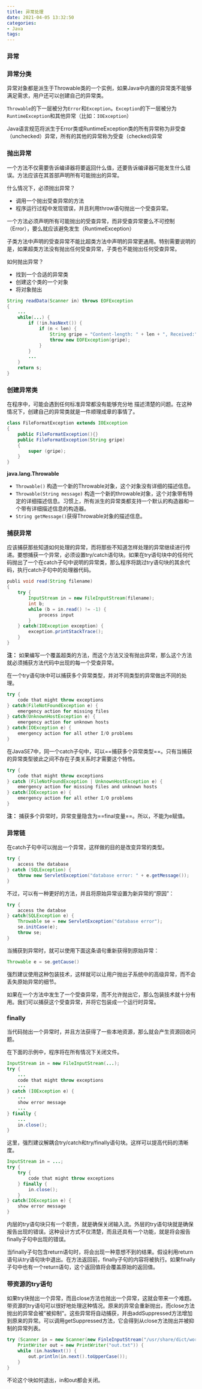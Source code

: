 ```yaml
---
title: 异常处理
date: 2021-04-05 13:32:50
categories:
- Java
tags:
---
```


### 异常

### 异常分类
异常对象都是派生于Throwable类的一个实例，如果Java中内置的异常类不能够满足需求，用户还可以创建自己的异常类。

`Throwable`的下一层被分为`Error`和`Exception`。`Exception`的下一层被分为`RuntimeException`和其他异常（比如：`IOException`）

Java语言规范将派生于Error类或RuntimeException类的所有异常称为非受查（unchecked）异常，所有的其他的异常称为受查（checked)异常

### 抛出异常
一个方法不仅需要告诉编译器将要返回什么值，还要告诉编译器可能发生什么错误。方法应该在其首部声明所有可能抛出的异常。

什么情况下，必须抛出异常？
+ 调用一个抛出受查异常的方法
+ 程序运行过程中发现错误，并且利用throw语句抛出一个受查异常。

一个方法必须声明所有可能抛出的受查异常，而非受查异常要么不可控制（Error），要么就应该避免发生（RuntimeException）

子类方法中声明的受查异常不能比超类方法中声明的异常更通用。特别需要说明的是，如果超类方法没有抛出任何受查异常，子类也不能抛出任何受查异常。

如何抛出异常？
+ 找到一个合适的异常类
+ 创建这个类的一个对象
+ 将对象抛出
```java
String readData(Scanner in) throws EOFException
{
	...
	while(...) {
		if (!in.hasNext()) {
			if (n < len) {
				String gripe = "Content-length: " + len + ", Received:" + n;
				throw new EOFException(gripe);
			}
		}
		...
	}
	return s;
}
```
### 创建异常类
在程序中，可能会遇到任何标准异常都没有能够充分地 描述清楚的问题。在这种情况下，创建自己的异常类就是一件顺理成章的事情了。
```java
class FileFormatException extends IOException
{
	public FileFormatException(){}
	public FileFormatException(String gripe)
	{
		super (gripe);
	}
}
```
**java.lang.Throwable**
+ `Throwable()` 构造一个新的Throwable对象，这个对象没有详细的描述信息。
+ `Throwable(String message)` 构造一个新的throwable对象，这个对象带有特定的详细描述信息。习惯上，所有派生的异常类都支持一个默认的构造器和一个带有详细描述信息的构造器。
+ `String getMessage()`获得Throwable对象的描述信息。

### 捕获异常
应该捕获那些知道如何处理的异常，而将那些不知道怎样处理的异常继续进行传递。要想捕获一个异常，必须设置try/catch语句块。如果在try语句块中的任何代码抛出了一个在catch子句中说明的异常类，那么程序将跳过try语句块的其余代码，执行catch子句中的处理器代码。
```java
publi void read(String filename)
{
	try {
		InputStream in = new FileInputStream(filename);
		int b;
		while (b = in.read() != -1) {
			process input
		}
	} catch(IOException exception) {
		exception.printStackTrace();
	}
}
```
**注：** 如果编写一个覆盖超类的方法，而这个方法又没有抛出异常，那么这个方法就必须捕获方法代码中出现的每一个受查异常。

在一个try语句块中可以捕获多个异常类型，并对不同类型的异常做出不同的处理。
```java
try {
	code that might throw exceptions
} catch(FileNotFoundException e) {
	emergency action for missing files
} catch(UnknownHostException e) {
	emergency action for unknown hosts
} catch(IOException e) {
	emergency action for all other I/O problems
}
```

在JavaSE7中，同一个catch子句中，可以==捕获多个异常类型==。只有当捕获的异常类型彼此之间不存在子类关系时才需要这个特性。
```java
try {
	code that might throw exceptions
} catch (FileNotFoundException | UnknownHostException e) {
	emergency action for missing files and unknown hosts 
} catch(IOException e) {
	emergency action for all other I/O problems
}
```
**注：** 捕获多个异常时，异常变量隐含为==final变量==。所以，不能为e赋值。
### 异常链
在catch子句中可以抛出一个异常，这样做的目的是改变异常的类型。
```java
try {
	access the database
} catch (SQLException) {
	throw new ServletException("database error: " + e.getMessage());
}
```
不过，可以有一种更好的方法，并且将原始异常设置为新异常的“原因”：
```java
try {
	access the databse
} catch(SQLException e) {
	Throwable se = new ServletException("database error");
	se.initCase(e);
	throw se;
}
```
当捕获到异常时，就可以使用下面这条语句重新获得到原始异常：
```java
Throwable e = se.getCause()
```
强烈建议使用这种包装技术，这样就可以让用户抛出子系统中的高级异常，而不会丢失原始异常的细节。

如果在一个方法中发生了一个受查异常，而不允许抛出它，那么包装技术就十分有用。我们可以捕获这个受查异常，并将它包装成一个运行时异常。
### finally
当代码抛出一个异常时，并且方法获得了一些本地资源，那么就会产生资源回收问题。

在下面的示例中，程序将在所有情况下关闭文件。
```java
InputStream in = new FileInputStream(...);
try { 
	...
	code that might throw exceptions
	...
} catch (IOException e) {
	...
	show error message
	...
} finally {
	...
	in.close();
}
```

这里，强烈建议解耦合try/catch和try/finally语句块。这样可以提高代码的清晰度。
```java
InputStream in = ...;
try {
	try {
		code that might throw exceptions
	} finally {
		in.close();
	}
} catch(IOException e) {
	show error message
}
```
内层的try语句块只有一个职责，就是确保关闭输入流。外层的try语句块就是确保报告出现的错误。这种设计方式不仅清楚，而且还具有一个功能，就是将会报告finally子句中出现的错误。

当finally子句包含return语句时，将会出现一种意想不到的结果。假设利用return语句从try语句块中退出。在方法返回前，finally子句的内容将被执行。如果finally子句中也有一个return语句，这个返回值将会覆盖原始的返回值。

### 带资源的try语句
如果try块抛出一个异常，而且close方法也抛出一个异常，这就会带来一个难题。带资源的try语句可以很好地处理这种情况。原来的异常会重新抛出，而close方法 抛出的异常会被"被抑制"。这些异常将自动捕获，并由addSuppressed方法增加到原来的异常。可以调用getSuppressed方法，它会得到从close方法抛出并被抑制的异常列表。
```java
try (Scanner in = new Scanner(new FinleInputStream("/usr/share/dict/words"), "UTF-8"); 
	PrintWriter out = new PrintWriter("out.txt")) {
	while (in.hasNext()) {
		out.println(in.next().toUpperCase());
	}
}
```
不论这个块如何退出，in和out都会关闭。